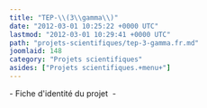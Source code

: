 ```yaml
---
title: "TEP-\\(3\\gamma\\)"
date: "2012-03-01 10:25:22 +0000 UTC"
lastmod: "2012-03-01 10:29:41 +0000 UTC"
path: "projets-scientifiques/tep-3-gamma.fr.md"
joomlaid: 148
category: "Projets scientifiques"
asides: ["Projets scientifiques.+menu+"]
---
```

\- Fiche d'identité du projet  -
